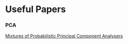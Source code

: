 # Useful Papers

### PCA
[Mixtures of Probabilistic Principal Component Analysers](https://www.miketipping.com/papers/met-mppca.pdf)